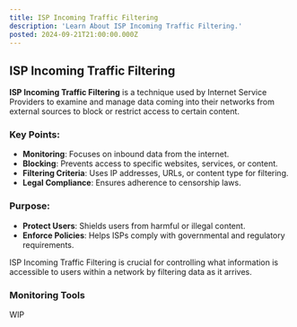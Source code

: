 ```yaml
---
title: ISP Incoming Traffic Filtering
description: 'Learn About ISP Incoming Traffic Filtering.'
posted: 2024-09-21T21:00:00.000Z
---
```


## ISP Incoming Traffic Filtering 

**ISP Incoming Traffic Filtering** is a technique used by Internet Service Providers to examine and manage data coming into their networks from external sources to block or restrict access to certain content.

### Key Points:

- **Monitoring**: Focuses on inbound data from the internet.
- **Blocking**: Prevents access to specific websites, services, or content.
- **Filtering Criteria**: Uses IP addresses, URLs, or content type for filtering.
- **Legal Compliance**: Ensures adherence to censorship laws.

### Purpose:

- **Protect Users**: Shields users from harmful or illegal content.
- **Enforce Policies**: Helps ISPs comply with governmental and regulatory requirements.

ISP Incoming Traffic Filtering is crucial for controlling what information is accessible to users within a network by filtering data as it arrives.

### Monitoring Tools
WIP
